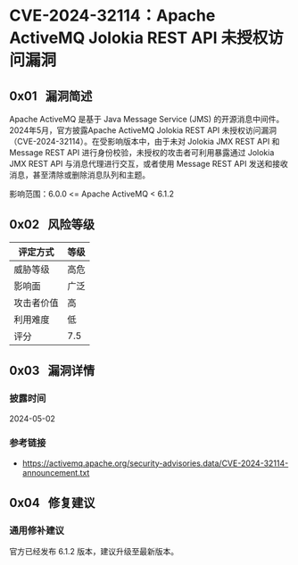 # CVE-2024-32114：Apache ActiveMQ Jolokia REST API 未授权访问漏洞

## 0x01   漏洞简述

Apache ActiveMQ 是基于 Java Message Service (JMS) 的开源消息中间件。2024年5月，官方披露Apache ActiveMQ Jolokia REST API 未授权访问漏洞（CVE-2024-32114）。在受影响版本中，由于未对 Jolokia JMX REST API 和 Message REST API 进行身份校验，未授权的攻击者可利用暴露通过 Jolokia JMX REST API 与消息代理进行交互，或者使用 Message REST API 发送和接收消息，甚至清除或删除消息队列和主题。

影响范围：6.0.0 <= Apache ActiveMQ < 6.1.2

## 0x02   风险等级

| 评定方式  | 等级  |
| ----- | --- |
| 威胁等级  | 高危  |
| 影响面   | 广泛  |
| 攻击者价值 | 高   |
| 利用难度  | 低   |
| 评分    | 7.5 |

## 0x03   漏洞详情

### 披露时间

2024-05-02

### 参考链接

- https://activemq.apache.org/security-advisories.data/CVE-2024-32114-announcement.txt

## 0x04   修复建议

### 通用修补建议

官方已经发布 6.1.2 版本，建议升级至最新版本。
